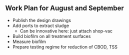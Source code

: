 ## Work Plan for August and September
- Publish the design drawings
- Add ports to extract sludge
  - Can be innovative here: just attach shop-vac
- Build biofilm on all treatment surfaces
- Measure biofilm
- Prepare testing regime for reduction of CBOD, TSS
